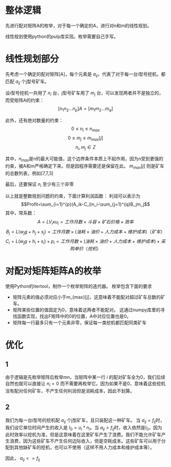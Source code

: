 # 整体逻辑
先进行配对矩阵A的枚举，对于每一个确定的A，进行对n和m的线性规划。

线性规划使用python的pulp库实现。枚举需要自己手写。
# 线性规划部分
先考虑一个确定的配对矩阵[A]，每个元素是 $a_{ij}$，代表了对于每一台i型号挖机，都匹配 $a_{ij}$ 个j型号矿车。

设i型号挖机一共用了 $n_i$ 台，j型号矿车用了 $m_j$ 台，可以发现两者并不是独立的，而受矩阵A的约束：
$$[n_1 n_2 … n_p]A=[m_1 m_2 … m_q]$$

此外，还有绝对数量的约束：
$$0≤n_i≤n_{max} $$
$$0≤m_j≤m_{max}[j]$$
$$n_i,m_j \in Z$$

其中，$n_{max}$是n的最大可能值，这个边界条件本质上不起作用，因为n受到更强的约束，被A和m严格确定下来。但是因程序需要还是保留在此。
$m_{max}[j]$ 则是矿车的总数列表，例如[7,7,3]

最后，还要保证 $n_i$ 至少有三个非零

以上就是整数规划问题的约束，下面计算利润函数：
利润可以表示为
$$Profit=\sum_{i=1}^{p}(A_ik-C_i)n_i-\sum_{j=1}^{q}B_jm_j$$
其中，常系数：
$$A=LV_i x u_i=工作月数×斗容×矿石价格×效率$$
$$B_j=L(w_jg+h_j+s_j)=工作月数×(油耗×油价+人力成本+维护成本)（矿车）$$ 
$$C_i=L(w_jg+h_i+s_i)+p_i=工作月数×(油耗×油价+人力成本+维护成本)+采购单价（挖机）$$

# 对配对矩阵矩阵A的枚举
使用Python的itertool，制作一个枚举矩阵的迭代器。
枚举包含下面的要求
+ 矩阵元素的值必须对应小于m_{max}[j]，这意味着不能配对超过矿车总数的矿车。
+ 矩阵某些位置的值固定为0，意味着这两者不能配对。
  这通过numpy库里的寻找函数实现，找出F矩阵中的0的位置，A中对应位置也是0。
+ 矩阵每一行最多只有一个元素非零，保证每一类挖机都匹配同类矿车

# 优化
## 1
由于逻辑是先枚举矩阵后枚举mn，当矩阵中某一行 $i$ 的配对矿车全为0，我们后续自然也就可以直接让 $n_i=0$ 而不需要再枚举它。因为如果不是0，意味着这些挖机没有配对任何矿车，不产生任何利润但是消耗成本，因此不划算。
## 2
我们为每一台i型号的挖机配 $a_{ij}$  个j型矿车，且只装配这一种矿车。
当 $a_{ij}=f_{ij}$时，我们设它单位时间产生的收入是 $I_0=u_i*n_i$。当 $a_{ij}>f_{ij}$时，收入依然是$I_0$，因为此时效率以挖机为准，但是这意味着在这里矿车产生了浪费。我们不能允许矿车产生浪费，因为这些矿车不产生任何边际收入，但是空耗成本。这些矿车可以用于分配到其他缺矿车的挖机，也可以不使用（这样不用人力成本和维护成本等）。

因此， $a_{ij}<=f_{ij}$
